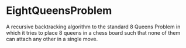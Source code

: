 EightQueensProblem
==================

A recursive backtracking algorithm to the standard 8 Queens Problem in which it tries to place 8 queens in a chess board such that none of them can attach any other in a single move.
